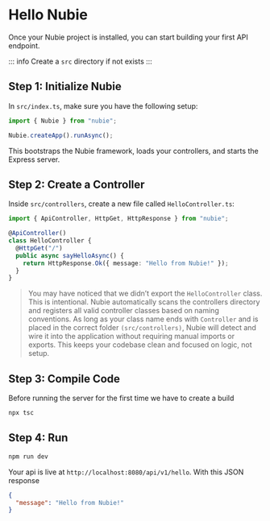 # Hello Nubie

Once your Nubie project is installed, you can start building your first API endpoint.

::: info
Create a `src` directory if not exists
:::

## Step 1: Initialize Nubie

In `src/index.ts`, make sure you have the following setup:

```ts
import { Nubie } from "nubie";

Nubie.createApp().runAsync();
```

This bootstraps the Nubie framework, loads your controllers, and starts the Express server.

## Step 2: Create a Controller

Inside `src/controllers`, create a new file called `HelloController.ts`:

```ts
import { ApiController, HttpGet, HttpResponse } from "nubie";

@ApiController()
class HelloController {
  @HttpGet("/")
  public async sayHelloAsync() {
    return HttpResponse.Ok({ message: "Hello from Nubie!" });
  }
}
```

> You may have noticed that we didn’t export the `HelloController` class. This is intentional. Nubie automatically scans the controllers directory and registers all valid controller classes based on naming conventions. As long as your class name ends with `Controller` and is placed in the correct folder `(src/controllers)`, Nubie will detect and wire it into the application without requiring manual imports or exports. This keeps your codebase clean and focused on logic, not setup.

## Step 3: Compile Code

Before running the server for the first time we have to create a build

```bash
npx tsc
```

## Step 4: Run

```bash
npm run dev
```

Your api is live at `http://localhost:8080/api/v1/hello`. With this JSON response

```json
{
  "message": "Hello from Nubie!"
}
```
